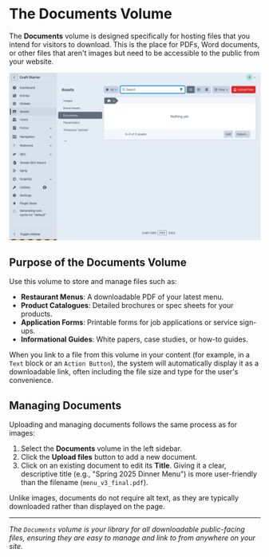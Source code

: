 # The Documents Volume

The **Documents** volume is designed specifically for hosting files that you intend for visitors to download. This is the place for PDFs, Word documents, or other files that aren't images but need to be accessible to the public from your website.

![The Assets interface with the `Documents` volume selected, showing a list of files like `restaurant-menu.pdf`...](./screenshots/135.png)

## Purpose of the Documents Volume

Use this volume to store and manage files such as:

-   **Restaurant Menus**: A downloadable PDF of your latest menu.
-   **Product Catalogues**: Detailed brochures or spec sheets for your products.
-   **Application Forms**: Printable forms for job applications or service sign-ups.
-   **Informational Guides**: White papers, case studies, or how-to guides.

When you link to a file from this volume in your content (for example, in a `Text` block or an `Action Button`), the system will automatically display it as a downloadable link, often including the file size and type for the user's convenience.

## Managing Documents

Uploading and managing documents follows the same process as for images:

1.  Select the **Documents** volume in the left sidebar.
2.  Click the **Upload files** button to add a new document.
3.  Click on an existing document to edit its **Title**. Giving it a clear, descriptive title (e.g., "Spring 2025 Dinner Menu") is more user-friendly than the filename (`menu_v3_final.pdf`).

Unlike images, documents do not require alt text, as they are typically downloaded rather than displayed on the page.

---

*The `Documents` volume is your library for all downloadable public-facing files, ensuring they are easy to manage and link to from anywhere on your site.*